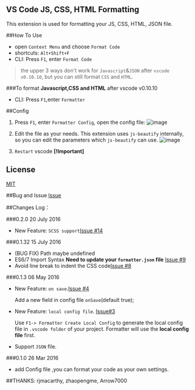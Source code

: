 ## VS Code JS, CSS, HTML Formatting

This extension is used for formatting your JS, CSS, HTML, JSON file.

##How To Use

*  open `Context Menu` and choose `Format Code`
*  shortcuts: `Alt+Shift+F`
*  CLI: Press `F1`, enter `Format Code`

>the upper 3 ways don't work for `Javascript`&`JSON` after `vscode v0.10.10`, but you can still format `CSS` and `HTML`.

###To format **Javascript,CSS and HTML** after vscode v0.10.10
*  CLI: Press `F1`,enter `Formatter`

##Config

1. Press `F1`, enter `Formatter Config`, open the config file:
![image](https://cloud.githubusercontent.com/assets/7921431/15070016/2bf251a4-13b4-11e6-8ebe-eefaa6adcbf6.png)
2. Edit the file as your needs. This extension uses `js-beautify` internally, so you can edit the parameters which `js-beautify` can use. 
![image](https://cloud.githubusercontent.com/assets/7921431/15069887/47ee136c-13b3-11e6-9505-4a3b378be601.png)

3. `Restart` vscode  **[!Important]**

## License
[MIT](https://github.com/lonefy/vscode-js-css-html-formatter/blob/master/LICENSE)

##Bug and Issue
[Issue](https://github.com/Lonefy/vscode-JS-CSS-HTML-formatter/issues)

##Changes Log：

###0.2.0 20 July 2016
* New Feature: `SCSS support`[Issue #14](https://github.com/Lonefy/vscode-JS-CSS-HTML-formatter/issues/14)

###0.1.32 15 July 2016
* (BUG FIX) Path maybe undefined
* ES6/7 Import Syntax **Need to update your `formatter.json` file** [Issue #9](https://github.com/Lonefy/vscode-JS-CSS-HTML-formatter/issues/9)
* Avoid line break to indent the CSS code[Issue #8](https://github.com/Lonefy/vscode-JS-CSS-HTML-formatter/issues/8) 

###0.1.3 06 May 2016
* New Feature: `on save`.[Issue #4](https://github.com/Lonefy/vscode-JS-CSS-HTML-formatter/issues/4)

    Add a new field in config file `onSave`(default true);

* New Feature: `local config file`. [Issue#3](https://github.com/Lonefy/vscode-JS-CSS-HTML-formatter/issues/3)
    
    Use `F1-> Formatter Create Local Config` to generate the local config file in `.vscode folder` of your project. Formatter will use the **local config file** first.
   
* Support `JSON` file.

###0.1.0 26 Mar 2016
* add Config file ,you can format your code as your own settings.  

##THANKS:
rjmacarthy, zhaopengme, Arrow7000